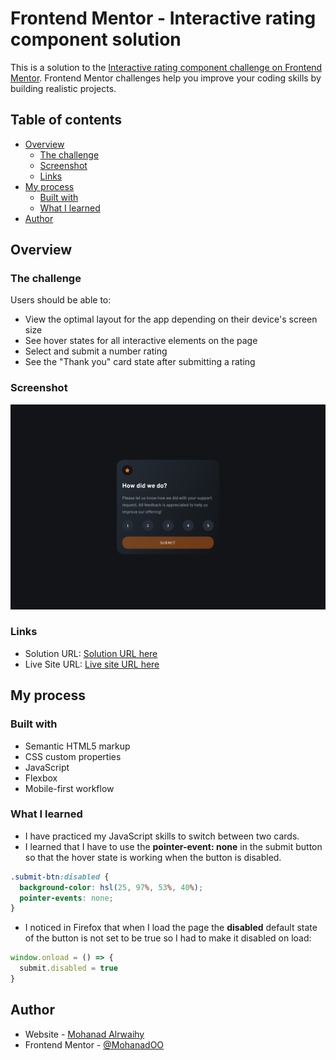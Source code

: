 # Frontend Mentor - Interactive rating component solution

This is a solution to the [Interactive rating component challenge on Frontend Mentor](https://www.frontendmentor.io/challenges/interactive-rating-component-koxpeBUmI). Frontend Mentor challenges help you improve your coding skills by building realistic projects.

## Table of contents

- [Overview](#overview)
  - [The challenge](#the-challenge)
  - [Screenshot](#screenshot)
  - [Links](#links)
- [My process](#my-process)
  - [Built with](#built-with)
  - [What I learned](#what-i-learned)
- [Author](#author)

## Overview

### The challenge

Users should be able to:

- View the optimal layout for the app depending on their device's screen size
- See hover states for all interactive elements on the page
- Select and submit a number rating
- See the "Thank you" card state after submitting a rating

### Screenshot

![](./images/design-desktop.png)

### Links

- Solution URL: [Solution URL here](https://www.frontendmentor.io/solutions/html-css-flexbox-javascript-7lmSISfZd)
- Live Site URL: [Live site URL here](https://intreractive-rating-component.vercel.app/)

## My process

### Built with

- Semantic HTML5 markup
- CSS custom properties
- JavaScript
- Flexbox
- Mobile-first workflow

### What I learned

- I have practiced my JavaScript skills to switch between two cards.
- I learned that I have to use the **pointer-event: none** in the submit button so that the hover state is working when the button is disabled.

```css
.submit-btn:disabled {
  background-color: hsl(25, 97%, 53%, 40%);
  pointer-events: none;
}
```

- I noticed in Firefox that when I load the page the **disabled** default state of the button is not set to be true so I had to make it disabled on load:

```js
window.onload = () => {
  submit.disabled = true
}
```

## Author

- Website - [Mohanad Alrwaihy](https://mohanad-portfolio.pages.dev/)
- Frontend Mentor - [@MohanadOO](https://www.frontendmentor.io/profile/MohanadOO)
